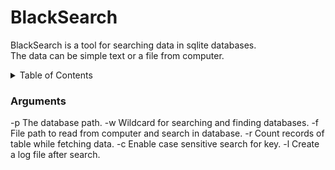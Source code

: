 # BlackSearch
BlackSearch is a tool for searching data in sqlite databases. </br>
The data can be simple text or a file from computer.

<details>
  <summary>Table of Contents</summary>
  <ul>
    <li><a href="#fixed-bugs">Fixed bugs</a></li>
    <li><a href="#installation">Installation</a></li>
    <li><a href="#packages">Packages</a></li>
    <li><a href="#usages">Usages</a></li>
  </ul>
</details>


### Arguments
-p  The database path.
-w  Wildcard for searching and finding databases.
-f  File path to read from computer and search in database.
-r  Count records of table while fetching data.
-c  Enable case sensitive search for key.
-l  Create a log file after search.
